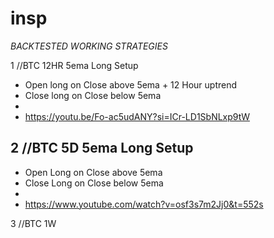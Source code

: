 # insp



*BACKTESTED WORKING STRATEGIES*



1  //BTC 12HR 5ema Long Setup

  - Open long on Close above 5ema + 12 Hour uptrend
  - Close long on Close below 5ema
  - 
  - https://youtu.be/Fo-ac5udANY?si=ICr-LD1SbNLxp9tW
    
  
  
2  //BTC 5D 5ema Long Setup
  -
  - Open Long on Close above 5ema
  - Close Long on Close below 5ema
  - 
  - https://www.youtube.com/watch?v=osf3s7m2Jj0&t=552s
    

3  //BTC 1W 
